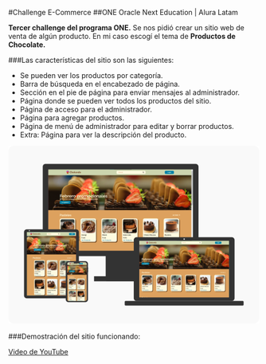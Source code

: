 #Challenge E-Commerce
##ONE Oracle Next Education | Alura Latam

__Tercer challenge del programa ONE.__ Se nos pidió crear un sitio web de venta de algún producto. En mi caso escogí el tema de __Productos de Chocolate.__ 

###Las características del sitio son las siguientes:

- Se pueden ver los productos por categoría. 
- Barra de búsqueda en el encabezado de página.
- Sección en el pie de página para enviar mensajes al administrador.
- Página donde se pueden ver todos los productos del sitio.
- Página de acceso para el administrador.
- Página para agregar productos.
- Página de menú de administrador para editar y borrar productos.
- Extra: Página para ver la descripción del producto.

![Dispositivos](https://github.com/MoisesPmx/e-commerce/blob/master/img/mockup.png)

###Demostración del sitio funcionando:

[Video de YouTube](https://www.youtube.com/embed/9E36KBl7ins)